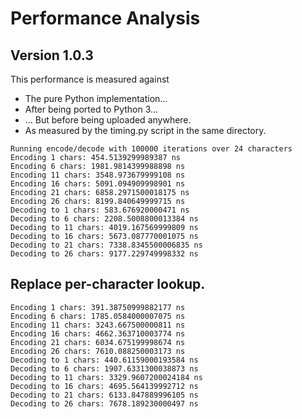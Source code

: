 # Performance Analysis

## Version 1.0.3

This performance is measured against

- The pure Python implementation...
- After being ported to Python 3...
- ... But before being uploaded anywhere.
- As measured by the timing.py script in the same directory.

```
Running encode/decode with 100000 iterations over 24 characters
Encoding 1 chars: 454.5139299989387 ns
Encoding 6 chars: 1981.9814399988898 ns
Encoding 11 chars: 3548.973679999108 ns
Encoding 16 chars: 5091.094909998901 ns
Encoding 21 chars: 6858.2971500018175 ns
Encoding 26 chars: 8199.840649999715 ns
Decoding to 1 chars: 583.676920000471 ns
Decoding to 6 chars: 2208.5008800013384 ns
Decoding to 11 chars: 4019.167569999809 ns
Decoding to 16 chars: 5673.087770001075 ns
Decoding to 21 chars: 7338.8345500006835 ns
Decoding to 26 chars: 9177.229749998332 ns
```

## Replace per-character lookup.

```
Encoding 1 chars: 391.38750999882177 ns
Encoding 6 chars: 1785.0584000007075 ns
Encoding 11 chars: 3243.667500000811 ns
Encoding 16 chars: 4662.363710003774 ns
Encoding 21 chars: 6034.675199998674 ns
Encoding 26 chars: 7610.088250003173 ns
Decoding to 1 chars: 440.61159000193584 ns
Decoding to 6 chars: 1907.6331300038873 ns
Decoding to 11 chars: 3329.9607200024184 ns
Decoding to 16 chars: 4695.564139992712 ns
Decoding to 21 chars: 6133.847889996105 ns
Decoding to 26 chars: 7678.189230000497 ns
```
